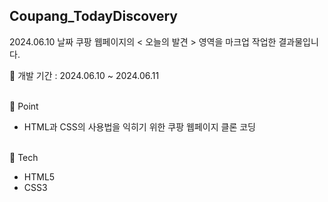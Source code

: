 ## Coupang_TodayDiscovery

2024.06.10 날짜 쿠팡 웹페이지의 < 오늘의 발견 > 영역을 마크업 작업한 결과물입니다.
<br/>

📅 개발 기간 : 2024.06.10 ~ 2024.06.11

<br/>
📌 Point

- HTML과 CSS의 사용법을 익히기 위한 쿠팡 웹페이지 클론 코딩

<br/>
🔨 Tech

- HTML5
- CSS3
